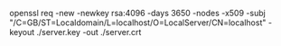 openssl req -new -newkey rsa:4096 -days 3650 -nodes -x509 -subj  "/C=GB/ST=Localdomain/L=localhost/O=LocalServer/CN=localhost"  -keyout ./server.key -out ./server.crt